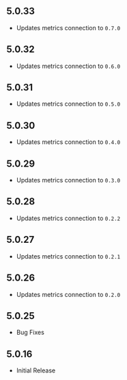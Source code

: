 ## 5.0.33

- Updates metrics connection to `0.7.0`

## 5.0.32

- Updates metrics connection to `0.6.0`

## 5.0.31

- Updates metrics connection to `0.5.0`

## 5.0.30

- Updates metrics connection to `0.4.0`

## 5.0.29

- Updates metrics connection to `0.3.0`

## 5.0.28

- Updates metrics connection to `0.2.2`

## 5.0.27

- Updates metrics connection to `0.2.1`

## 5.0.26

- Updates metrics connection to `0.2.0`

## 5.0.25

- Bug Fixes

## 5.0.16

- Initial Release
